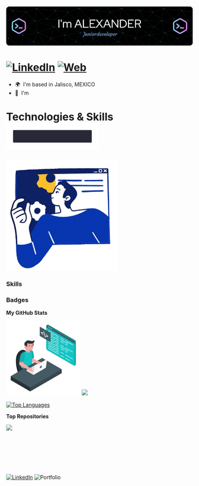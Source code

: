 ![Banner as Junior Developer](/assets/banner.png)

##  
# [![LinkedIn](https://img.shields.io/badge/LinkedIn-Alejandro_G._Salazar-0077B5?style=for-the-badge&logo=linkedin&logoColor=white&labelColor=101010)](https://www.linkedin.com/in/crohum) [![Web](https://img.shields.io/badge/Portfolio-Crohum_Dev-14a1f0?style=for-the-badge&logo=dev.to&logoColor=white&labelColor=101010)]('')

























* 🌍  I'm based in Jalisco, MEXICO
* 🍎  I'm 









## 
# Technologies & Skills <img src="hello_world.webp" alt="Say hello" width="250"/> 
































<img src="/assets/skills.webp" alt="Skills" width="300"/>






### Skills


### Badges

<b>My GitHub Stats</b>

<img src="/assets/coding.webp" alt="Coding" width="200"/> <a href="http://www.github.com/crohum"><img src="https://github-readme-streak-stats.herokuapp.com/?user=crohum&stroke=ffffff&background=1c1917&ring=0891b2&fire=0891b2&currStreakNum=ffffff&currStreakLabel=0891b2&sideNums=ffffff&sideLabels=ffffff&dates=ffffff&hide_border=true" /></a>

<a href="https://github.com/crohum" align="left"><img src="https://github-readme-stats.vercel.app/api/top-langs/?username=crohum&langs_count=10&title_color=0891b2&text_color=ffffff&icon_color=0891b2&bg_color=1c1917&hide_border=true&locale=en&custom_title=Top%20%Languages" alt="Top Languages" /></a>

<b>Top Repositories</b>

<div width="100%" align="center"><a href="https://github.com/crohum/portfolio_web" align="left"><img align="left" width="45%" src="https://github-readme-stats.vercel.app/api/pin/?username=crohum&repo=portfolio_web&title_color=0891b2&text_color=ffffff&icon_color=0891b2&bg_color=1c1917&hide_border=true&locale=en" /></a></div><br /><br /><br /><br /><br /><br /><br />


[![LinkedIn](https://img.shields.io/badge/linkedin-%230077B5.svg?style=for-the-badge&logo=linkedin&logoColor=white)](https://www.linkedin.com/in/crohum/) ![Portfolio](https://img.shields.io/badge/Portfolio-%23000000.svg?style=for-the-badge&logo=firefox&logoColor=#FF7139)